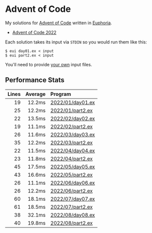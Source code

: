 # Advent of Code

My solutions for [Advent of Code](https://adventofcode.com/) written in [Euphoria](https://github.com/OpenEuphoria/euphoria).

* [Advent of Code 2022](2022/)

Each solution takes its input via `STDIN` so you would run them like this:

    $ eui day01.ex < input
	$ eui part2.ex < input

You'll need to provide [your own](https://adventofcode.com/2022/auth/login) input files.

## Performance Stats

| Lines | Average | Program                              |
| ----: | ------: | :----------------------------------- |
|    19 |  12.2ms | [2022/01/day01.ex](2022/01/day01.ex) |
|    25 |  12.2ms | [2022/01/part2.ex](2022/01/part2.ex) |
|    22 |  13.5ms | [2022/02/day02.ex](2022/02/day02.ex) |
|    19 |  11.1ms | [2022/02/part2.ex](2022/02/part2.ex) |
|    26 |  11.6ms | [2022/03/day03.ex](2022/03/day03.ex) |
|    35 |  12.2ms | [2022/03/part2.ex](2022/03/part2.ex) |
|    22 |  11.5ms | [2022/04/day04.ex](2022/04/day04.ex) |
|    23 |  11.8ms | [2022/04/part2.ex](2022/04/part2.ex) |
|    45 |  17.5ms | [2022/05/day05.ex](2022/05/day05.ex) |
|    43 |  16.6ms | [2022/05/part2.ex](2022/05/part2.ex) |
|    26 |  11.1ms | [2022/06/day06.ex](2022/06/day06.ex) |
|    26 |  12.2ms | [2022/06/part2.ex](2022/06/part2.ex) |
|    60 |  18.1ms | [2022/07/day07.ex](2022/07/day07.ex) |
|    61 |  18.5ms | [2022/07/part2.ex](2022/07/part2.ex) |
|    38 |  32.1ms | [2022/08/day08.ex](2022/08/day08.ex) |
|    40 |  19.8ms | [2022/08/part2.ex](2022/08/part2.ex) |
